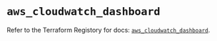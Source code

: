 # `aws_cloudwatch_dashboard`

Refer to the Terraform Registory for docs: [`aws_cloudwatch_dashboard`](https://registry.terraform.io/providers/hashicorp/aws/5.21.0/docs/resources/cloudwatch_dashboard).
